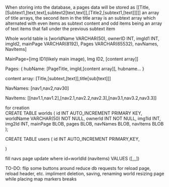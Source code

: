 When storing into the database, a pages data will be stored as [[Title,[Subtext1,[text,text],subtext2[text,text]],[Title2,[subtext1,[text]]]]]
an array of title arrays, the second item in the title array is an subtext array which alternated with even items as subtext content and odd items being an array of text items that fall under the previous subtext item

Whole world table is [worldName VARCHAR(50), ownerID INT, imgId1 INT, imgId2, mainPage VARCHAR(8192), Pages VARCHAR(65532), navNames, NavItems]

MainPage=[img ID1(likely main image), Img ID2, [content array]]

Pages:
{
hubName: [PageTitle, imgId,[content array]],
hubname...
}

content array:
[Title,[subtext,[text]],title[sub[text]]]

NavNames:
[nav1,nav2,nav30]

NavItems:
[[nav1.1,nav1.2],[nav2.1,nav2.2,nav2.3],[nav3.1,nav3.2,nav3.3]]

for creation  
 CREATE TABLE worlds (
id INT AUTO_INCREMENT PRIMARY KEY,
worldName VARCHAR(50) NOT NULL,
ownerId INT NOT NULL,
img1Id INT,
img2Id INT,
mainPage BLOB,
pages BLOB,
navNames BLOB,
navItems BLOB
);

CREATE TABLE users (
id INT AUTO_INCREMENT PRIMARY,KEY,

)

fill navs page
update where id=worldId (navitems) VALUES ([,,,])

TO-DO:
flip some buttons around
reduce db requests for reload page, reload header, etc.
impliment deletion, saving, renaming world
resizing page while placing map markers breaks
